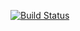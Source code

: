 [![Build Status](https://dev.azure.com/vmad/GitHubBuilds/_apis/build/status/sharedspace.winver2?branchName=master)](https://dev.azure.com/vmad/GitHubBuilds/_build/latest?definitionId=6&branchName=master)